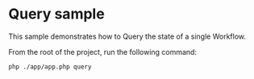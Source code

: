 # Query sample

This sample demonstrates how to Query the state of a single Workflow.

From the root of the project, run the following command:

```bash
php ./app/app.php query
```
